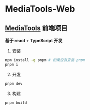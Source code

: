 # MediaTools-Web

## [MediaTools](https://github.com/Akimio521/MediaTools) 前端项目
**基于 react + TypeScript 开发**

1. 安装
```bash
npm install -g pnpm # 如果没有安装 pnpm
pnpm i
```

2. 开发
```bash
pnpm dev
```
3. 构建
```bash
pnpm build
```